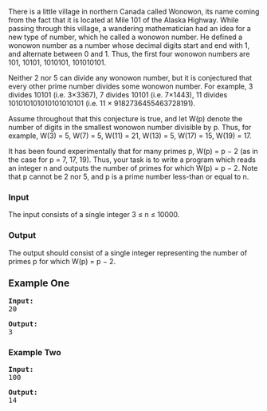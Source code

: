 <p>There is a little village in northern Canada called Wonowon, its name coming from the fact that it is located at Mile 101 of the Alaska Highway. While passing through this village, a wandering mathematician had an idea for a new type of number, which he called a wonowon number. He defined a wonowon number as a number whose decimal digits start and end with 1, and alternate between 0 and 1. Thus, the first four wonowon numbers are 101, 10101, 1010101, 101010101.</p>
<p>Neither 2 nor 5 can divide any wonowon number, but it is conjectured that every other prime number divides some wonowon number. For example, 3 divides 10101 (i.e. 3×3367), 7 divides 10101 (i.e. 7×1443), 11 divides 101010101010101010101 (i.e. 11 × 9182736455463728191).</p>
<p>Assume throughout that this conjecture is true, and let W(p) denote the number of digits in the smallest wonowon number divisible by p. Thus, for example, W(3) = 5, W(7) = 5, W(11) = 21, W(13) = 5, W(17) = 15, W(19) = 17.</p>
<p>It has been found experimentally that for many primes p, W(p) = p − 2 (as in the case for p = 7, 17, 19). Thus, your task is to write a program which reads an integer n and outputs the number of primes for which W(p) = p − 2. Note that p cannot be 2 nor 5, and p is a prime number less-than or equal to n.</p>
<h3>Input</h3>
<p>The input consists of a single integer 3 ≤ n ≤ 10000.</p>
<h3>Output</h3>
<p>The output should consist of a single integer representing the number of primes p for which W(p) = p − 2.</p>
<h3><span style="font-size: 1.17em;">Example One</span></h3>
<pre><strong>Input:</strong>
20</pre>
<pre><strong>Output:</strong>
3</pre>
<h3>Example Two</h3>
<pre><strong>Input:</strong>
100</pre>
<pre><strong>Output:</strong>
14</pre>